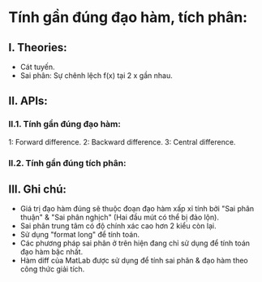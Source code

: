 # Tính gần đúng đạo hàm, tích phân: 

## I. Theories: 
- Cát tuyến. 
- Sai phân: Sự chênh lệch f(x) tại 2 x gần nhau. 

## II. APIs: 
### II.1. Tính gần đúng đạo hàm: 
1: Forward difference.
2: Backward difference. 
3: Central difference. 

### II.2. Tính gần đúng tích phân: 

## III. Ghi chú: 
- Giá trị đạo hàm đúng sẽ thuộc đoạn đạo hàm xấp xỉ tính bởi "Sai phân thuận" & "Sai phân nghịch" (Hai đầu mút có thể bị đảo lộn).
- Sai phân trung tâm có độ chính xác cao hơn 2 kiểu còn lại.  
- Sử dụng "format long" để tính toán. 
- Các phương pháp sai phân ở trên hiện đang chỉ sử dụng để tính toán đạo hàm bậc nhất. 
- Hàm diff của MatLab được sử dụng để tính sai phân & đạo hàm theo công thức giải tích.  
